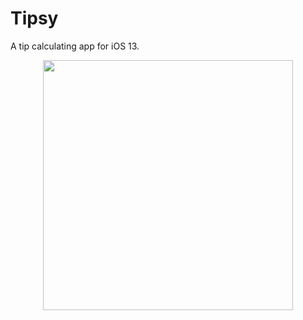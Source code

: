 # Tipsy
A tip calculating app for iOS 13.

<div align="center">
<img src="Documentation/Tipsy-Screen-Recording.gif" width="400px"</img>
</div>
